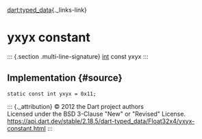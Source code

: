 [dart:typed\_data](../../dart-typed_data/dart-typed_data-library){._links-link}

yxyx constant
=============

::: {.section .multi-line-signature}
[int](../../dart-core/int-class) const yxyx
:::

Implementation {#source}
--------------

``` {.language-dart data-language="dart"}
static const int yxyx = 0x11;
```

::: {._attribution}
© 2012 the Dart project authors\
Licensed under the BSD 3-Clause \"New\" or \"Revised\" License.\
<https://api.dart.dev/stable/2.18.5/dart-typed_data/Float32x4/yxyx-constant.html>
:::
